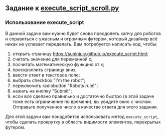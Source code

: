 ## Задание к [execute_script_scroll.py](../solutions/execute_script_scroll.py)

### Использование execute_script

В данной задаче вам нужно будет снова преодолеть капчу для роботов и справиться с ужасным и огромным футером, который
дизайнер всё никак не успевает переделать. Вам потребуется написать код, чтобы:

1) открыть страницу https://suninjuly.github.io/execute_script.html;
2) считать значение для переменной x;
3) посчитать математическую функцию от x;
4) проскроллить страницу вниз;
5) ввести ответ в текстовое поле;
6) выбрать checkbox "I'm the robot";
7) переключить radiobutton "Robots rule!";
8) нажать на кнопку "Submit";
9) если всё сделано правильно и достаточно быстро (в этой задаче тоже есть ограничение по времени), вы увидите окно с
   числом. Отправьте полученное число в качестве ответа для этого задания.

Для этой задачи вам понадобится использовать метод `execute_script`, чтобы сделать прокрутку в область видимости
элементов, перекрытых футером.
